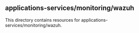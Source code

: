 ﻿## applications-services/monitoring/wazuh

This directory contains resources for applications-services/monitoring/wazuh.
